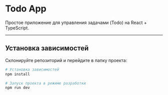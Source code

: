 # Todo App

Простое приложение для управления задачами (Todo) на React + TypeScript.

---

## Установка зависимостей

Склонируйте репозиторий и перейдите в папку проекта:

```bash
# Установка зависимостей
npm install

# Запуск проекта в режиме разработки
npm run dev


